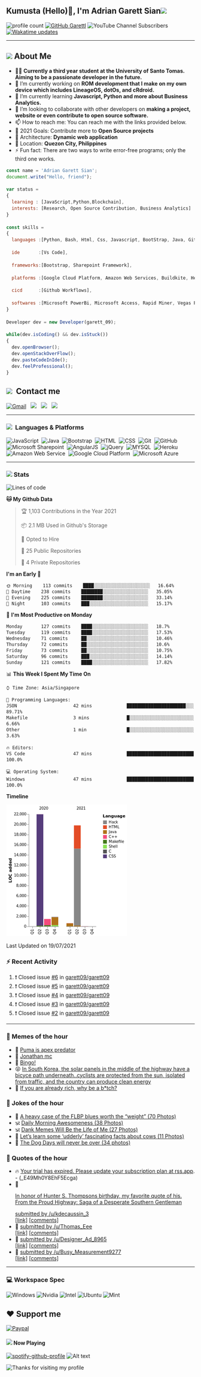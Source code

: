 <h2> Kumusta (Hello)🙏, I'm Adrian Garett Sian<img src="https://media.giphy.com/media/12oufCB0MyZ1Go/giphy.gif" width="50"></h2>

![profile count](https://komarev.com/ghpvc/?username=garett09&color=red)
[![GitHub Garettl](https://img.shields.io/github/followers/garett09?label=follow&style=social)](https://github.com/garett09)
![YouTube Channel Subscribers](https://img.shields.io/youtube/channel/subscribers/UChAoCAh1jVTaMz0Sc61X5Xw?style=social)
[![Wakatime updates](https://github.com/garett09/garett09/actions/workflows/update-commits.yml/badge.svg?branch=main)](https://github.com/garett09/garett09/actions/workflows/update-commits.yml)

---

## <img src="https://media.giphy.com/media/fTsZNbPQxJWtor2LXE/giphy.gif"  width="30">&nbsp;About Me
-   👩‍💻  **Currently a third year student at the University of Santo Tomas. Aiming to be a passionate developer in the future.**
-   🔭  I’m currently working on  **ROM development that I make on my own device which includes LineageOS, dotOs, and cRdroid.**
-   🌱  I’m currently learning **Javascript, Python and more about Business Analytics.**
-   👯  I’m looking to collaborate with other developers on **making a project, website or even contribute to open source software.**
-   📫  How to reach me: You can reach me with the links provided below. 
-   🥅  2021 Goals: Contribute more to **Open Source projects**
-   👷  Architecture: **Dynamic web application**
-   📍   Location: **Quezon City, Philippines** 
-   ⚡  Fun fact: There are two ways to write error-free programs; only the third one works.

```javascript
const name = 'Adrian Garett Sian';
document.write("Hello, friend");

var status = 
{ 
  learning : [JavaScript,Python,Blockchain],
  interests: [Research, Open Source Contribution, Business Analytics]
}

const skills = 
{
  languages :[Python, Bash, Html, Css, Javascript, BootStrap, Java, Git, Markdown, AngularJs, AccessSQL, MySQL],
  
  ide       :[Vs Code],
  
  frameworks:[Bootstrap, Sharepoint Framework],
  
  platforms :[Google Cloud Platform, Amazon Web Services, Buildkite, Heroku, Microsoft Sharepoint],
  
  cicd      :[Github Workflows],

  softwares :[Microsoft PowerBi, Microsoft Access, Rapid Miner, Vegas Pro]
}

Developer dev = new Developer(garett_09);

while(dev.isCoding() && dev.isStuck())  
{
  dev.openBrowser();
  dev.openStackOverFlow();
  dev.pasteCodeInIde();
  dev.feelProfessional();
}
```

## <img src="https://media.giphy.com/media/c5vDr1rkcbcrBwG9SX/giphy.gif" width="30">&nbsp; Contact me

<a href="mailto:adriansian@gmail.com"><img alt="Gmail" src="https://img.shields.io/badge/Gmail-D14836?style=for-the-badge&logo=gmail&logoColor=white" /></a> &nbsp;
<a href="https://instagram.com/adriansian"><img src="https://img.shields.io/badge/@adriansian_-E4405F?style=for-the-badge&logo=instagram&logoColor=white"/></a> &nbsp;
<a href="https://t.me/garett_09"><img src="https://img.shields.io/badge/@garett_09_-2CA5E0?style=for-the-badge&logo=telegram&logoColor=white"/></a> &nbsp;
<a href="https://www.linkedin.com/in/adrian-garett-sian-766775159/"><img src="https://img.shields.io/badge/-Adrian%20Garett%20Sian-blue?style=flat-square&logo=Linkedin&logoColor=white&link=https://www.linkedin.com/in/adrian-garett-sian-766775159/"/></a> &nbsp;

---

###  <img src="https://media.giphy.com/media/WUlplcMpOCEmTGBtBW/giphy.gif" width="30"> &nbsp;Languages & Platforms

![JavaScript](https://img.shields.io/badge/JavaScript-F7DF1E?style=for-the-badge&logo=javascript&logoColor=black)&nbsp;
![Java](https://img.shields.io/badge/Java-ED8B00?style=for-the-badge&logo=java&logoColor=white)&nbsp;
![Bootstrap](https://img.shields.io/badge/Bootstrap-563D7C?style=for-the-badge&logo=bootstrap&logoColor=white)&nbsp;
![HTML](https://img.shields.io/badge/HTML5-E34F26?style=for-the-badge&logo=html5&logoColor=white)&nbsp;
![CSS](https://img.shields.io/badge/CSS3-1572B6?style=for-the-badge&logo=css3&logoColor=white)&nbsp;
![Git](https://img.shields.io/badge/git-%23F05033.svg?style=for-the-badge&logo=git&logoColor=white)&nbsp;
![GitHub](https://img.shields.io/badge/GitHub-100000?style=for-the-badge&logo=github&logoColor=white)&nbsp;
![Microsoft Sharepoint](https://img.shields.io/badge/Microsoft_SharePoint-0078D4?style=for-the-badge&logo=microsoft-sharepoint&logoColor=white)&nbsp;
![AngularJS](https://img.shields.io/badge/AngularJS-E23237?style=for-the-badge&logo=angularjs&logoColor=white)&nbsp;
![jQuery](https://img.shields.io/badge/jQuery-0769AD?style=for-the-badge&logo=jquery&logoColor=white)&nbsp;
![MYSQL](https://img.shields.io/badge/MySQL-00000F?style=for-the-badge&logo=mysql&logoColor=white)&nbsp;
![Heroku](https://img.shields.io/badge/Heroku-430098?style=for-the-badge&logo=heroku&logoColor=white)&nbsp;
![Amazon Web Service](https://img.shields.io/badge/Amazon_AWS-232F3E?style=for-the-badge&logo=amazon-aws&logoColor=white)&nbsp;
![Google Cloud Platform](https://img.shields.io/badge/Google_Cloud-4285F4?style=for-the-badge&logo=google-cloud&logoColor=white)&nbsp;
![Microsoft Azure](https://img.shields.io/badge/Microsoft_Azure-0089D6?style=for-the-badge&logo=microsoft-azure&logoColor=white)&nbsp;

---

### <img src="https://media.giphy.com/media/l378c04F2fjeZ7vH2/giphy.gif" width="30">&nbsp;Stats


<!--START_SECTION:waka-->
![Lines of code](https://img.shields.io/badge/From%20Hello%20World%20I%27ve%20Written-45704%20lines%20of%20code-blue)

**🐱 My Github Data** 

> 🏆 1,103 Contributions in the Year 2021
 > 
> 📦 2.1 MB Used in Github's Storage 
 > 
> 💼 Opted to Hire
 > 
> 📜 25 Public Repositories 
 > 
> 🔑 4 Private Repositories  
 > 
**I'm an Early 🐤** 

```text
🌞 Morning    113 commits    ████░░░░░░░░░░░░░░░░░░░░░   16.64% 
🌆 Daytime    238 commits    ████████░░░░░░░░░░░░░░░░░   35.05% 
🌃 Evening    225 commits    ████████░░░░░░░░░░░░░░░░░   33.14% 
🌙 Night      103 commits    ███░░░░░░░░░░░░░░░░░░░░░░   15.17%

```
📅 **I'm Most Productive on Monday** 

```text
Monday       127 commits    ████░░░░░░░░░░░░░░░░░░░░░   18.7% 
Tuesday      119 commits    ████░░░░░░░░░░░░░░░░░░░░░   17.53% 
Wednesday    71 commits     ██░░░░░░░░░░░░░░░░░░░░░░░   10.46% 
Thursday     72 commits     ██░░░░░░░░░░░░░░░░░░░░░░░   10.6% 
Friday       73 commits     ██░░░░░░░░░░░░░░░░░░░░░░░   10.75% 
Saturday     96 commits     ███░░░░░░░░░░░░░░░░░░░░░░   14.14% 
Sunday       121 commits    ████░░░░░░░░░░░░░░░░░░░░░   17.82%

```


📊 **This Week I Spent My Time On** 

```text
⌚︎ Time Zone: Asia/Singapore

💬 Programming Languages: 
JSON                     42 mins             ██████████████████████░░░   89.71% 
Makefile                 3 mins              █░░░░░░░░░░░░░░░░░░░░░░░░   6.66% 
Other                    1 min               █░░░░░░░░░░░░░░░░░░░░░░░░   3.63%

🔥 Editors: 
VS Code                  47 mins             █████████████████████████   100.0%

💻 Operating System: 
Windows                  47 mins             █████████████████████████   100.0%

```

**Timeline**

![Chart not found](https://raw.githubusercontent.com/garett09/garett09/main/charts/bar_graph.png) 


 Last Updated on 19/07/2021
<!--END_SECTION:waka-->


### :zap: Recent Activity

<!--START_SECTION:activity-->
1. ❗️ Closed issue [#6](https://github.com/garett09/garett09/issues/6) in [garett09/garett09](https://github.com/garett09/garett09)
2. ❗️ Closed issue [#5](https://github.com/garett09/garett09/issues/5) in [garett09/garett09](https://github.com/garett09/garett09)
3. ❗️ Closed issue [#4](https://github.com/garett09/garett09/issues/4) in [garett09/garett09](https://github.com/garett09/garett09)
4. ❗️ Closed issue [#3](https://github.com/garett09/garett09/issues/3) in [garett09/garett09](https://github.com/garett09/garett09)
5. ❗️ Closed issue [#2](https://github.com/garett09/garett09/issues/2) in [garett09/garett09](https://github.com/garett09/garett09)
<!--END_SECTION:activity-->

---

### 📣 Memes of the hour

<!-- MEMES:START -->
 - 🚖 [Puma is apex predator](http://9gag.com/gag/a07zNLn)
 - 🚯 [Jonathan mc](http://9gag.com/gag/aeAyD3q)
 - 🚯 [Bingo!](http://9gag.com/gag/azMomLN)
 - 😝 [In South Korea, the solar panels in the middle of the highway have a bicyce path underneath..cyclists are protected from the sun, isolated from traffic, and the country can produce clean energy](http://9gag.com/gag/aeAy575)
 - 🚅 [If you are already rich, why be a b*tch?](http://9gag.com/gag/arM9oMV)<!-- MEMES:END -->

### 📣 Jokes of the hour

<!-- JOKES:START -->
 - 🐔 [A heavy case of the FLBP blues worth the “weight” (70 Photos)](https://thechive.com/2021/07/19/a-heavy-case-of-the-flbp-blues-worth-the-weight-69-photos/)
 - 🕉 [Daily Morning Awesomeness (38 Photos)](https://thechive.com/2021/07/19/daily-morning-awesomeness-38-photos-173/)
 - 🕉 [Dank Memes Will Be the Life of Me (27 Photos)](https://thechive.com/2021/07/18/dank-memes-will-be-the-life-of-me-27-photos/)
 - 👾 [Let’s learn some ‘udderly’ fascinating facts about cows (11 Photos)](https://thechive.com/2021/07/18/lets-learn-some-udderly-fascinating-facts-about-cows-11-photos/)
 - 🎈 [The Dog Days will never be over (34 photos)](https://thechive.com/2021/07/18/the-dog-days-will-never-be-over-34-photos-2/)<!-- JOKES:END -->

### 📣 Quotes of the hour

<!-- QUOTES:START -->
 - 🔥 [Your trial has expired. Please update your subscription plan at <a href="https://rss.app">rss.app</a>. - (_E49Mh0Y8EhF5Ecga)](https://rss.app)
 - 🌮 [<!-- SC_OFF --><div class="md"><p>In honor of Hunter S. Thompsons birthday, my favorite quote of his. From the Proud Highway: Saga of a Desperate Southern Gentleman</p> </div><!-- SC_ON --> &#32; submitted by &#32; <a href="https://www.reddit.com/user/kdecaussin_3"> /u/kdecaussin_3 </a> <br/> <span><a href="https://www.reddit.com/r/quotes/comments/on58uh/life_should_not_be_a_journey_to_the_grave_with/">[link]</a></span> &#32; <span><a href="https://www.reddit.com/r/quotes/comments/on58uh/life_should_not_be_a_journey_to_the_grave_with/">[comments]</a></span>](https://www.reddit.com/r/quotes/comments/on58uh/life_should_not_be_a_journey_to_the_grave_with/)
 - 🌮 [&#32; submitted by &#32; <a href="https://www.reddit.com/user/Thomas_Eee"> /u/Thomas_Eee </a> <br/> <span><a href="https://www.reddit.com/r/quotes/comments/omufiv/the_truth_is_everyones_going_to_hurt_you_you_just/">[link]</a></span> &#32; <span><a href="https://www.reddit.com/r/quotes/comments/omufiv/the_truth_is_everyones_going_to_hurt_you_you_just/">[comments]</a></span>](https://www.reddit.com/r/quotes/comments/omufiv/the_truth_is_everyones_going_to_hurt_you_you_just/)
 - 💯 [&#32; submitted by &#32; <a href="https://www.reddit.com/user/Designer_Ad_8965"> /u/Designer_Ad_8965 </a> <br/> <span><a href="https://www.reddit.com/r/quotes/comments/on5i1g/you_should_sit_in_meditation_for_20_minutes_a_day/">[link]</a></span> &#32; <span><a href="https://www.reddit.com/r/quotes/comments/on5i1g/you_should_sit_in_meditation_for_20_minutes_a_day/">[comments]</a></span>](https://www.reddit.com/r/quotes/comments/on5i1g/you_should_sit_in_meditation_for_20_minutes_a_day/)
 - 💫 [&#32; submitted by &#32; <a href="https://www.reddit.com/user/Busy_Measurement9277"> /u/Busy_Measurement9277 </a> <br/> <span><a href="https://www.reddit.com/r/quotes/comments/on9b9q/smart_people_learn_from_everyone_and_everything/">[link]</a></span> &#32; <span><a href="https://www.reddit.com/r/quotes/comments/on9b9q/smart_people_learn_from_everyone_and_everything/">[comments]</a></span>](https://www.reddit.com/r/quotes/comments/on9b9q/smart_people_learn_from_everyone_and_everything/)<!-- QUOTES:END -->

--- 
### 💻 Workspace Spec

![Windows](https://img.shields.io/badge/Windows-11-0078D6?style=for-the-badge&logo=windows&logoColor=white)
![Nvidia](https://img.shields.io/badge/NVIDIA-RTX3070-76B900?style=for-the-badge&logo=nvidia&logoColor=white)
![Intel](https://img.shields.io/badge/Intel-Core_i7_10th-0071C5?style=for-the-badge&logo=intel&logoColor=white)
![Ubuntu](https://img.shields.io/badge/Ubuntu-E95420?style=for-the-badge&logo=ubuntu&logoColor=white)
![Mint](https://img.shields.io/badge/Linux_Mint-87CF3E?style=for-the-badge&logo=linux-mint&logoColor=white)


## ❤ Support me
[![Paypal](https://img.shields.io/badge/PayPal-garett_09?style=for-the-badge&logo=paypal&logoColor=white)](https://paypal.me/garett_09)


#### <img src="https://media.giphy.com/media/vybWlRniCXzZC/giphy.gif" width="30">&nbsp;Now Playing 

 [![spotify-github-profile](https://spotify-github-profile.vercel.app/api/view?uid=garett_09&cover_image=true&theme=default)](https://spotify-github-profile.vercel.app/api/view?uid=garett_09&redirect=true)
![Alt text](https://spotify-recently-played-readme.vercel.app/api?user=garett_09&width=510)

<img height="120" alt="Thanks for visiting my profile" width="100%" src="https://github.com/dibyendu415/dibyendu415/blob/master/marquee.svg" />

